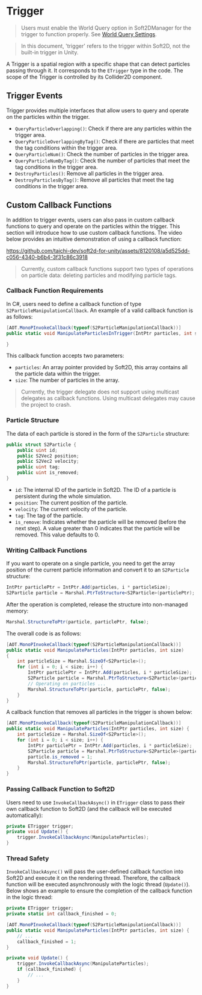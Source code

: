# Trigger
> Users must enable the World Query option in Soft2DManager for the trigger to function properly. See [World Query Settings](./Soft2DManager.md##World-Query-Settings).

> In this document, 'trigger' refers to the trigger within Soft2D, not the built-in trigger in Unity.

A Trigger is a spatial region with a specific shape that can detect particles passing through it. It corresponds to the `ETrigger` type in the code. The scope of the Trigger is controlled by its Collider2D component.

## Trigger Events
Trigger provides multiple interfaces that allow users to query and operate on the particles within the trigger.

* `QueryParticleOverlapping()`: Check if there are any particles within the trigger area.
* `QueryParticleOverlappingByTag()`: Check if there are particles that meet the tag conditions within the trigger area.
* `QueryParticleNum()`: Check the number of particles in the trigger area.
* `QueryParticleNumByTag()`: Check the number of particles that meet the tag conditions in the trigger area.
* `DestroyParticles()`: Remove all particles in the trigger area.
* `DestroyParticlesByTag()`: Remove all particles that meet the tag conditions in the trigger area.

## Custom Callback Functions
In addition to trigger events, users can also pass in custom callback functions to query and operate on the particles within the trigger. This section will introduce how to use custom callback functions. The video below provides an intuitive demonstration of using a callback function:

https://github.com/taichi-dev/soft2d-for-unity/assets/8120108/a5d525dd-c056-4340-b6b4-3f31c86c3918

> Currently, custom callback functions support two types of operations on particle data: deleting particles and modifying particle tags.


### Callback Function Requirements
In C#, users need to define a callback function of type `S2ParticleManipulationCallback`. An example of a valid callback function is as follows:
```csharp
[AOT.MonoPInvokeCallback(typeof(S2ParticleManipulationCallback))]
public static void ManipulateParticlesInTrigger(IntPtr particles, int size) { 

}
```
This callback function accepts two parameters:
* `particles`: An array pointer provided by Soft2D, this array contains all the particle data within the trigger.
* `size`: The number of particles in the array.

> Currently, the trigger delegate does not support using multicast delegates as callback functions. Using multicast delegates may cause the project to crash.


### Particle Structure

The data of each particle is stored in the form of the `S2Particle` structure:
```csharp
public struct S2Particle {
    public uint id;
    public S2Vec2 position;
    public S2Vec2 velocity;
    public uint tag;
    public uint is_removed;
}
```
- `id`: The internal ID of the particle in Soft2D. The ID of a particle is persistent during the whole simulation.
- `position`: The current position of the particle.
- `velocity`: The current velocity of the particle.
- `tag`: The tag of the particle.
- `is_remove`: Indicates whether the particle will be removed (before the next step). A value greater than 0 indicates that the particle will be removed. This value defaults to 0.

### Writing Callback Functions
If you want to operate on a single particle, you need to get the array position of the current particle information and convert it to an `S2Particle` structure:

```csharp
IntPtr particlePtr = IntPtr.Add(particles, i * particleSize);
S2Particle particle = Marshal.PtrToStructure<S2Particle>(particlePtr);
```
After the operation is completed, release the structure into non-managed memory:
```csharp
Marshal.StructureToPtr(particle, particlePtr, false);
```
The overall code is as follows:
```csharp
[AOT.MonoPInvokeCallback(typeof(S2ParticleManipulationCallback))]
public static void ManipulateParticles(IntPtr particles, int size)
{
    int particleSize = Marshal.SizeOf<S2Particle>();
    for (int i = 0; i < size; i++) {
        IntPtr particlePtr = IntPtr.Add(particles, i * particleSize);
        S2Particle particle = Marshal.PtrToStructure<S2Particle>(particlePtr);
        // Operating on particles ...
        Marshal.StructureToPtr(particle, particlePtr, false);
    }
}
```
A callback function that removes all particles in the trigger is shown below:

```csharp
[AOT.MonoPInvokeCallback(typeof(S2ParticleManipulationCallback))]
public static void ManipulateParticles(IntPtr particles, int size) {
    int particleSize = Marshal.SizeOf<S2Particle>();
    for (int i = 0; i < size; i++) {
        IntPtr particlePtr = IntPtr.Add(particles, i * particleSize);
        S2Particle particle = Marshal.PtrToStructure<S2Particle>(particlePtr);
        particle.is_removed = 1;
        Marshal.StructureToPtr(particle, particlePtr, false);
    }
}
```

### Passing Callback Function to Soft2D
Users need to use `InvokeCallbackAsync()` in `ETrigger` class to pass their own callback function to Soft2D (and the callback will be executed automatically):

```csharp
private ETrigger trigger;
private void Update() {
    trigger.InvokeCallbackAsync(ManipulateParticles);
}
```

### Thread Safety
`InvokeCallbackAsync()` will pass the user-defined callback function into Soft2D and execute it on the rendering thread. Therefore, the callback function will be executed asynchronously with the logic thread (`Update()`). Below shows an example to ensure the completion of the callback function in the logic thread:

```csharp
private ETrigger trigger;
private static int callback_finished = 0;

[AOT.MonoPInvokeCallback(typeof(S2ParticleManipulationCallback))]
public static void ManipulateParticles(IntPtr particles, int size) {
    // ...
    callback_finished = 1;
}

private void Update() {
    trigger.InvokeCallbackAsync(ManipulateParticles);
    if (callback_finished) {
        // ...
    }
}
```
